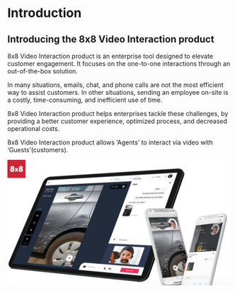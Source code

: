 # Introduction

## Introducing the 8x8 Video Interaction product

8x8 Video Interaction product is an enterprise tool designed to elevate customer engagement. It focuses on the one-to-one interactions through an out-of-the-box solution.

In many situations, emails, chat, and phone calls are not the most efficient way to assist customers. In other situations, sending an employee on-site is a costly, time-consuming, and inefficient use of time.

8x8 Video Interaction product helps enterprises tackle these challenges, by providing a better customer experience, optimized process, and decreased operational costs.

8x8 Video Interaction product allows ‘Agents’ to interact via video with ‘Guests’(customers).

![1280](../images/04c5110-Video_Interaction_-_User_Guide_1.jpg "Video Interaction - User Guide (1).jpg")
